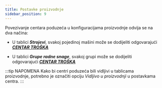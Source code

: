 ```yaml
---
title: Postavke proizvodnje
sidebar_position: 9
---
```


Povezivanje centara poduzeća u konfiguracijama proizvodnje odvija se na dva načina:

- U tablici ***Strojevi***, svakoj pojedinoj mašini može se dodijeliti odgovarajući [***CENTAR TROŠKA***](/docs/controlling/controlling-parametrization/controlling-specific-settings/cost-centers) 

- U tablici ***Grupe radne snage***, svakoj grupi može se dodijeliti odgovarajući [***CENTAR TROŠKA***](/docs/controlling/controlling-parametrization/controlling-specific-settings/cost-centers) 

:::tip NAPOMENA
Kako bi centri poduzeća bili vidljivi u tablicama proizvodnje, potrebno je označiti opciju *Vidljivo u proizvodnji* u postavkama centra.
:::

